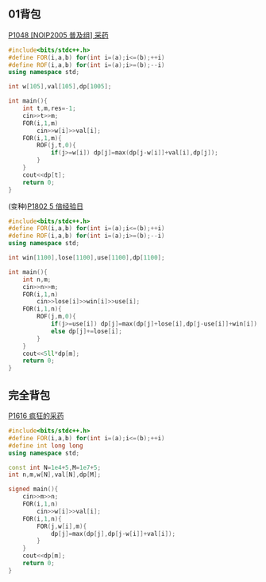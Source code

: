 ## 01背包
[P1048 [NOIP2005 普及组] 采药](https://www.luogu.com.cn/problem/P1048)
```cpp
#include<bits/stdc++.h>
#define FOR(i,a,b) for(int i=(a);i<=(b);++i)
#define ROF(i,a,b) for(int i=(a);i>=(b);--i)
using namespace std;

int w[105],val[105],dp[1005];

int main(){
    int t,m,res=-1;    
    cin>>t>>m;
    FOR(i,1,m)
        cin>>w[i]>>val[i];
    FOR(i,1,m){
        ROF(j,t,0){
            if(j>=w[i]) dp[j]=max(dp[j-w[i]]+val[i],dp[j]);
        }
    }    
    cout<<dp[t];
    return 0;
}
```

(变种)[P1802 5 倍经验日](https://www.luogu.com.cn/problem/P1802)
```cpp
#include<bits/stdc++.h>
#define FOR(i,a,b) for(int i=(a);i<=(b);++i)
#define ROF(i,a,b) for(int i=(a);i>=(b);--i)
using namespace std;

int win[1100],lose[1100],use[1100],dp[1100];

int main(){
    int n,m;
    cin>>n>>m;
    FOR(i,1,n)
    	cin>>lose[i]>>win[i]>>use[i];
    FOR(i,1,n){
        ROF(j,m,0){
         	if(j>=use[i]) dp[j]=max(dp[j]+lose[i],dp[j-use[i]]+win[i]);
          	else dp[j]+=lose[i];
        }
    }
    cout<<5ll*dp[m];
    return 0;
}
```



## 完全背包
[P1616 疯狂的采药](https://www.luogu.com.cn/problem/P1616)
```cpp
#include<bits/stdc++.h>
#define FOR(i,a,b) for(int i=(a);i<=(b);++i)
#define int long long
using namespace std;

const int N=1e4+5,M=1e7+5;
int n,m,w[N],val[N],dp[M];

signed main(){
	cin>>m>>n;
	FOR(i,1,n)
		cin>>w[i]>>val[i];
	FOR(i,1,n){
		FOR(j,w[i],m){
			dp[j]=max(dp[j],dp[j-w[i]]+val[i]);
		}
	}
	cout<<dp[m];
	return 0;
}
```
